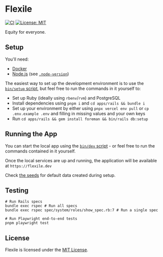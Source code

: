 # Flexile

[![CI](https://github.com/antiwork/flexile/actions/workflows/ci.yml/badge.svg?branch=main)](https://github.com/antiwork/flexile/actions/workflows/ci.yml?query=branch%3Amain)
[![License: MIT](https://img.shields.io/badge/License-MIT-blue.svg)](https://github.com/antiwork/flexile/blob/main/LICENSE.md)

Equity for everyone.

## Setup

You'll need:

- [Docker](https://docs.docker.com/engine/install/)
- [Node.js](https://nodejs.org/en/download) (see [`.node-version`](.node-version))

The easiest way to set up the development environment is to use the [`bin/setup` script](bin/setup), but feel free to run the commands in it yourself to:

- Set up Ruby (ideally using `rbenv`/`rvm`) and PostgreSQL
- Install dependencies using `pnpm i` and `cd apps/rails && bundle i`
- Set up your environment by either using `pnpx vercel env pull` or `cp .env.example .env` and filling in missing values and your own keys
- Run `cd apps/rails && gem install foreman && bin/rails db:setup`

## Running the App

You can start the local app using the [`bin/dev` script](bin/dev) - or feel free to run the commands contained in it yourself.

Once the local services are up and running, the application will be available at `https://flexile.dev`

Check [the seeds](apps/rails/config/data/seed_templates/gumroad.json) for default data created during setup.

## Testing

```shell
# Run Rails specs
bundle exec rspec # Run all specs
bundle exec rspec spec/system/roles/show_spec.rb:7 # Run a single spec

# Run Playwright end-to-end tests
pnpm playwright test
```

## License

Flexile is licensed under the [MIT License](LICENSE.md).
